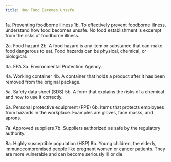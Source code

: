 ```yaml
---
title: How Food Becomes Unsafe
---
```


1a. Preventing foodborne illness
1b. To effectively prevent foodborne illness, understand how food becomes unsafe. No food establishment is excempt from the risks of foodborne illness.

2a. Food hazard
2b. A food hazard is any item or substance that can make food dangerous to eat. Food hazards can be physical, chemical, or biological.

3a. EPA
3a. Environmental Protection Agency.

4a. Working container
4b. A container that holds a product after it has been removed from the original package.

5a. Safety data sheet (SDS)
5b. A form that explains the risks of a chemical and how to use it correctly.

6a. Personal protective equipment (PPE)
6b. Items that protects employees from hazards in the workplace. Examples are gloves, face masks, and aprons.

7a. Approved suppliers
7b. Suppliers authorized as safe by the regulatory authority.

8a. Highly susceptible population (HSP)
8b. Young children, the elderly, immunocompromised people like pregnant women or cancer patients. They are more vulnerable and can become seriously ill or die.